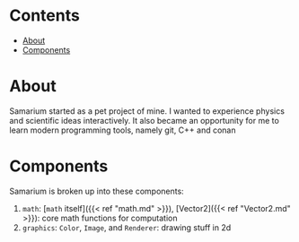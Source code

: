 # Contents

- [About](#about)
- [Components](#components)

# About

<!-- <script src="https://asciinema.org/a/14.js" id="asciicast-14" async></script> -->

Samarium started as a pet project of mine. I wanted to experience physics and scientific ideas interactively. It also became an opportunity for me to learn modern programming tools, namely git, C++ and conan

# Components

Samarium is broken up into these components:

1. `math`: [`math` itself]({{< ref "math.md" >}}), [Vector2]({{< ref "Vector2.md" >}}): core math functions for computation
2. `graphics`: `Color`, `Image`, and `Renderer`: drawing stuff in 2d
